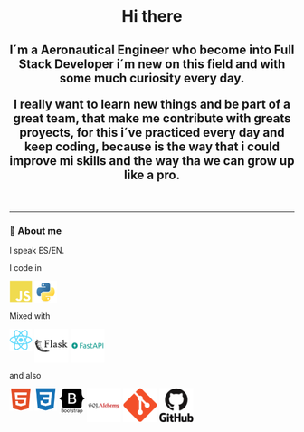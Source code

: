 <div id="header" align="center">
    <img src="https://www.canva.com/design/DAFhQY_9Lto/nt_ySkvm6loOJJLzm5F7Og/watch?utm_content=DAFhQY_9Lto&utm_campaign=designshare&utm_medium=link&utm_source=publishsharelink" alt="">
    <h1 align="center"> Hi there </h1>
    <h2 align="center"> I´m a Aeronautical  Engineer who become into Full Stack Developer
i´m new on this field and  with some much curiosity every day. 

I really want to learn new things and be part of a great team, that make me contribute with greats proyects, for this i´ve  practiced every day and keep coding, because is the way that i could improve mi skills and the way tha we can grow up like a pro.
    </h2>
    
    
</div>
<div id= "header" align = "center">
    <img src="https://drive.google.com/file/d/1OoPVs0UcetxmX7g9OohVUKkUOtZHV8zd/view?usp=share_link" alt="" width="200">
    
</div>

- - -


    
<h3>🤔 About me</h3>
    
I speak ES/EN.

I code in <div style="display: flex;">
            <img src="https://github.com/devicons/devicon/blob/master/icons/javascript/javascript-plain.svg" title="javascript"
        alt="javascript" width="40" height="40">&nbsp;
        <img src="https://github.com/devicons/devicon/blob/master/icons/python/python-original.svg" title="python"
        alt="python" width="40" height="40">&nbsp;
    </div>
    
Mixed with <div style="display: flex;">
    <img src="https://github.com/devicons/devicon/blob/master/icons/react/react-original.svg" title="react" alt="react"
        width="40" height="40">&nbsp;
    <img src="https://github.com/devicons/devicon/blob/master/icons/flask/flask-original-wordmark.svg" title="flask"
        alt="flask" width="60" height="60">&nbsp;
    <img src="https://github.com/devicons/devicon/blob/master/icons/fastapi/fastapi-original-wordmark.svg" title="flask"
        alt="flask" width="60" height="60">&nbsp;
       </div>

and also <div style="display: flex;">
    <img src="https://github.com/devicons/devicon/blob/master/icons/html5/html5-plain.svg" title="HTML5" alt="HTML"
        width="40" height="40">&nbsp;
    <img src="https://github.com/devicons/devicon/blob/master/icons/css3/css3-plain.svg" title="css3" alt="css3"
        width="40" height="40">&nbsp;    
    <img src="https://github.com/devicons/devicon/blob/master/icons/bootstrap/bootstrap-plain-wordmark.svg"
        title="bootstrap" alt="bootstrap" width="45" height="45">&nbsp;
    <img src="https://github.com/devicons/devicon/blob/master/icons/sqlalchemy/sqlalchemy-original-wordmark.svg" title="sqlalchemy"
        alt="sqlalchemy" width="60" height="60">&nbsp;
    <img src="https://github.com/devicons/devicon/blob/master/icons/git/git-plain.svg" title="git" alt="git" width="60"
        height="60">&nbsp;
    <img src="https://github.com/devicons/devicon/blob/master/icons/github/github-original-wordmark.svg" title="github"
        alt="github" width="60" height="60">&nbsp;
</div> 

